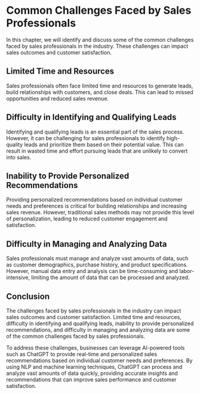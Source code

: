 Common Challenges Faced by Sales Professionals
=======================================================================================

In this chapter, we will identify and discuss some of the common challenges faced by sales professionals in the industry. These challenges can impact sales outcomes and customer satisfaction.

Limited Time and Resources
--------------------------

Sales professionals often face limited time and resources to generate leads, build relationships with customers, and close deals. This can lead to missed opportunities and reduced sales revenue.

Difficulty in Identifying and Qualifying Leads
----------------------------------------------

Identifying and qualifying leads is an essential part of the sales process. However, it can be challenging for sales professionals to identify high-quality leads and prioritize them based on their potential value. This can result in wasted time and effort pursuing leads that are unlikely to convert into sales.

Inability to Provide Personalized Recommendations
-------------------------------------------------

Providing personalized recommendations based on individual customer needs and preferences is critical for building relationships and increasing sales revenue. However, traditional sales methods may not provide this level of personalization, leading to reduced customer engagement and satisfaction.

Difficulty in Managing and Analyzing Data
-----------------------------------------

Sales professionals must manage and analyze vast amounts of data, such as customer demographics, purchase history, and product specifications. However, manual data entry and analysis can be time-consuming and labor-intensive, limiting the amount of data that can be processed and analyzed.

Conclusion
----------

The challenges faced by sales professionals in the industry can impact sales outcomes and customer satisfaction. Limited time and resources, difficulty in identifying and qualifying leads, inability to provide personalized recommendations, and difficulty in managing and analyzing data are some of the common challenges faced by sales professionals.

To address these challenges, businesses can leverage AI-powered tools such as ChatGPT to provide real-time and personalized sales recommendations based on individual customer needs and preferences. By using NLP and machine learning techniques, ChatGPT can process and analyze vast amounts of data quickly, providing accurate insights and recommendations that can improve sales performance and customer satisfaction.
